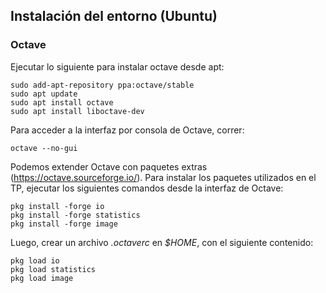 ## Instalación del entorno (Ubuntu)

### Octave

Ejecutar lo siguiente para instalar octave desde apt:
```
sudo add-apt-repository ppa:octave/stable
sudo apt update
sudo apt install octave
sudo apt install liboctave-dev

```

Para acceder a la interfaz por consola de Octave, correr:
```
octave --no-gui
```

Podemos extender Octave con paquetes extras (https://octave.sourceforge.io/). Para instalar los paquetes utilizados en el TP, ejecutar los siguientes comandos desde la interfaz de Octave:
```
pkg install -forge io
pkg install -forge statistics
pkg install -forge image
```

Luego, crear un archivo *.octaverc* en *$HOME*, con el siguiente contenido:
```
pkg load io
pkg load statistics
pkg load image
```